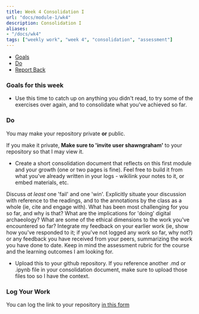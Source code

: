 ```yaml
---
title: Week 4 Consolidation I
url: "docs/module-1/wk4"
description: Consolidation I
aliases:
- "/docs/wk4"
tags: ["weekly work", "week 4", "consolidation", "assessment"]
---
```


+ [Goals](#goals)
+ [Do](#do)
+ [Report Back](#report)


### Goals for this week
<a name="goals"></a>

- Use this time to catch up on anything you didn't read, to try some of the exercises over again, and to consolidate what you've achieved so far.

### Do
<a name="do"></a>

You may make your repository private **or** public.

If you make it private, **Make sure to 'invite user shawngraham'** to your repository so that I may view it.

- Create a short consolidation document that reflects on this first module and your growth (one or two pages is fine). Feel free to build it from what you've already written in your logs - wikilink your notes to it, or embed materials, etc. 

Discuss _at least_ one 'fail' and one 'win'. Explicitly situate your discussion with reference to the readings, and to the annotations by the class as a whole (ie, cite and engage with). What has been most challenging for you so far, and why is that? What are the implications for 'doing' digital archaeology? What are some of the ethical dimensions to the work you've encountered so far? Integrate my feedback on your earlier work (ie, show how you've responded to it; if you've not logged any work so far, why not?) or any feedback you have received from your peers, summarizing the work you have done to date. Keep in mind the assessment rubric for the course and the learning outcomes I am looking for.

- Upload this to your github repository. If you reference another .md or .ipynb file in your consolidation document, make sure to upload those files too so I have the context.

### Log Your Work
<a name="report"></a>

You can log the link to your repository [in this form](https://forms.gle/XLpFTRXxknJ4RSbS7)